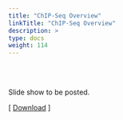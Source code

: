 ```yaml
---
title: "ChIP-Seq Overview"
linkTitle: "ChIP-Seq Overview"
description: >
type: docs
weight: 114
---
```


<br></br>

Slide show to be posted.

[ [Download](...) ]




